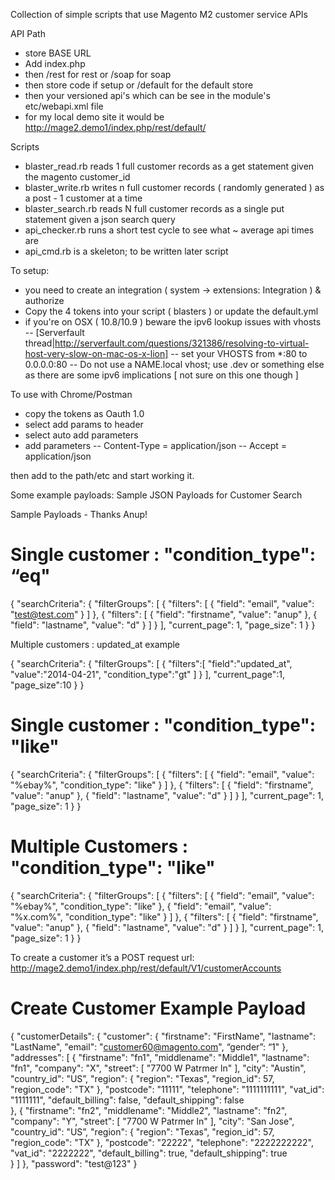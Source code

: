 Collection of simple scripts that use Magento M2 customer service APIs

API Path
- store BASE URL
- Add index.php
- then /rest for rest or /soap for soap
- then store code if setup or /default for the default store 
- then your versioned api's which can be see in the module's etc/webapi.xml file
- for my local demo site it would be http://mage2.demo1/index.php/rest/default/

Scripts
- blaster_read.rb reads 1 full customer records as a get statement given the magento customer_id
- blaster_write.rb writes n full customer records ( randomly generated ) as a post - 1 customer at a time
- blaster_search.rb reads N full customer records as a single put statement given a json search query
- api_checker.rb runs a short test cycle to see what ~ average api times are
- api_cmd.rb is a skeleton; to be written later script

To setup:
- you need to create an integration ( system -> extensions: Integration ) & authorize
- Copy the 4 tokens into your script ( blasters ) or update the default.yml
- if you're on OSX ( 10.8/10.9 ) beware the ipv6 lookup issues with vhosts
-- [Serverfault thread|http://serverfault.com/questions/321386/resolving-to-virtual-host-very-slow-on-mac-os-x-lion]
-- set your VHOSTS from *:80 to 0.0.0.0:80
-- Do not use a NAME.local vhost; use .dev or something else as there are some ipv6 implications [ not sure on this one though ]

To use with Chrome/Postman
- copy the tokens as Oauth 1.0
- select add params to header
- select auto add parameters
- add parameters
-- Content-Type = application/json
-- Accept = application/json

then add to the path/etc and start working it.

Some example payloads:
Sample JSON Payloads for Customer Search

Sample Payloads - Thanks Anup!

Single customer :  "condition_type": “eq"
============

{
    "searchCriteria": {
        "filterGroups": [
            {
                "filters": [
                    {
                        "field": "email",
                        "value": "test@test.com"
                    }
                ]
            },
            {
                "filters": [
                    {
                        "field": "firstname",
                        "value": "anup"
                    },
                    {
                        "field": "lastname",
                        "value": "d"
                    }
                ]
            }
        ],
        "current_page": 1,
        "page_size": 1
    }
}

Multiple customers : updated_at example

{
	"searchCriteria": {
		"filterGroups": [
		  {
			"filters":[
			  "field":"updated_at",
			  "value":"2014-04-21",
			  "condition_type":"gt"
			]
		  }
		],
		"current_page":1,
		"page_size":10
	}
}



Single customer :  "condition_type": "like"
============

{
    "searchCriteria": {
        "filterGroups": [
            {
                "filters": [
                    {
                        "field": "email",
                        "value": "%ebay%",
                        "condition_type": "like"
                    }
                ]
            },
            {
                "filters": [
                    {
                        "field": "firstname",
                        "value": "anup"
                    },
                    {
                        "field": "lastname",
                        "value": "d"
                    }
                ]
            }
        ],
        "current_page": 1,
        "page_size": 1
    }
}


Multiple Customers :  "condition_type": "like"
===============

{
    "searchCriteria": {
        "filterGroups": [
            {
                "filters": [
                    {
                        "field": "email",
                        "value": "%ebay%",
                        "condition_type": "like"
                    },
                    {
                        "field": "email",
                        "value": "%x.com%",
                        "condition_type": "like"
                    }
                ]
            },
            {
                "filters": [
                    {
                        "field": "firstname",
                        "value": "anup"
                    },
                    {
                        "field": "lastname",
                        "value": "d"
                    }
                ]
            }
        ],
        "current_page": 1,
        "page_size": 1
    }
}

To create a customer it’s a POST request
url:  http://mage2.demo1/index.php/rest/default/V1/customerAccounts

Create Customer Example Payload
===========================
{
    "customerDetails": {
        "customer": {
            "firstname": "FirstName",
            "lastname": "LastName",
            "email": "customer60@magento.com",
            “gender”: “1"
        },
        "addresses": [
            {
                "firstname": "fn1",
                "middlename": "Middle1",
                "lastname": "fn1",
                "company": "X",
                "street": [
                    "7700 W Patrmer ln"
                ],
                "city": "Austin",
                "country_id": "US”, 
                "region": {
                  "region": "Texas",
                  "region_id": 57,
                  "region_code": "TX"
                },
                "postcode": "11111",
                "telephone": "1111111111",
                "vat_id": "1111111",
                "default_billing": false,
                "default_shipping": false               
            },
            {
                "firstname": "fn2",
                "middlename": "Middle2",
                "lastname": "fn2",
                "company": "Y",
                "street": [
                    "7700 W Patrmer ln"
                ],
                "city": "San Jose",
                "country_id": "US”,
                "region": {
                   "region": "Texas",
                   "region_id": 57,
                   "region_code": "TX"
                },
                "postcode": "22222",
                "telephone": "2222222222",
                "vat_id": "2222222",
                "default_billing": true,
                "default_shipping": true          
            }
        ]
    },
    "password": "test@123"
}
